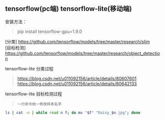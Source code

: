 ## tensorflow(pc端)    tensorflow-lite(移动端)
安装方法：
> pip install tensorflow-gpu=1.9.0

[分类]  https://github.com/tensorflow/models/tree/master/research/slim<br>
[目标检测]  https://github.com/tensorflow/models/tree/master/research/object_detection

tensorflow-lite  分类过程  
> https://blog.csdn.net/u011092156/article/details/80607601<br>
> https://blog.csdn.net/u011092156/article/details/80642133

tensorflow-lite  目标检测过程
> `一行命令统一修改样本名字` <br>
```bash
ls | cat -n | while read n f; do mv "$f" "Daisy_$n.jpg"; done 
```
